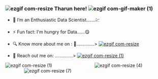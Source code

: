 ### ![ezgif com-resize](https://user-images.githubusercontent.com/112575126/235303194-ac77b7e4-8af8-4b1a-8cfc-33cde72fd45e.gif) Tharun here!  ![ezgif com-gif-maker (1)](https://user-images.githubusercontent.com/112575126/232465144-9ff6d884-ed43-4952-bd3b-7b947c63f026.gif)





- 🔭 I’m an Enthusiastic Data Scientist.......💹
- ⚡ Fun fact: I'm hungry for Data......😋
- 🔍 Know more about me on : 🔗..............>                                                                                                                                    [![ezgif com-resize](https://user-images.githubusercontent.com/112575126/235308329-03713b35-9cf9-4877-970d-6602af64763b.png)](https://www.linkedin.com/in/punna-tharun/)


- 📧 Reach out me on: ..............> [![ezgif com-resize (1)](https://user-images.githubusercontent.com/112575126/235308498-67374ceb-8282-4039-a8c4-8fb41ff5ba57.png)](tharunpunna@gmail.com)


![ezgif com-resize (1)](https://user-images.githubusercontent.com/112575126/232461898-cb1c2cf5-a8dc-46c6-b7ac-4c0adf145f6e.gif)  ‎ ‎ ‎ ‎ ‎ ‎ ‎ ‎ ‎ ‎ ‎ ‎ ‎ ‎ ‎ ‎ ‎ ‎ ‎  ‎ ‎ ‎ ‎ ‎ ‎ ‎ ‎ ‎ ‎ ‎  ‎ ‎‎ ‎ ![ezgif com-resize (4)](https://user-images.githubusercontent.com/112575126/235303674-3e32992c-8b85-413e-9fd6-df6c39f57311.gif)‎ ‎ ‎ ‎ ‎ ‎ ‎ ‎ ‎ ‎ ‎ ‎ ‎ ‎ ‎ ‎ ‎ ‎ ‎ ‎ ‎ ‎ ‎ ‎ ‎ ‎ ‎  ‎ ‎ ‎ ‎ ‎ ‎ ‎‎    ![ezgif com-resize (7)](https://user-images.githubusercontent.com/112575126/235303953-a5abbe79-d698-48ab-8fd6-3a5581f7526b.gif)


                                         
‎ ‎ ‎ ‎ ‎ ‎ ‎ ‎ ‎ ‎ ‎ ‎ ‎ ‎ ‎ ‎ ‎ ‎ ‎ ‎ ‎ ‎ ‎ ‎ ‎ ‎ ‎ 


